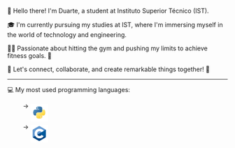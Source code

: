 👋 Hello there! I'm Duarte, a student at Instituto Superior Técnico (IST).

🎓 I'm currently pursuing my studies at IST, where I'm immersing myself in the world of technology and engineering.

🏋️‍♂️ Passionate about hitting the gym and pushing my limits to achieve fitness goals. 💪

🌟 Let's connect, collaborate, and create remarkable things together! 🤝
<hr>
💻 My most used programming languages:
<p align="left">
   &nbsp;&nbsp;&nbsp;&nbsp;&nbsp;&nbsp;&nbsp;&nbsp; -><img src="https://raw.githubusercontent.com/github/explore/80688e429a7d4ef2fca1e82350fe8e3517d3494d/topics/python/python.png" alt="Python" height="40" style="vertical-align:top; margin:4px">
   <br>
   &nbsp;&nbsp;&nbsp;&nbsp;&nbsp;&nbsp;&nbsp;&nbsp; -><img src="https://raw.githubusercontent.com/github/explore/f3e22f0dca2be955676bc70d6214b95b13354ee8/topics/c/c.png" alt="C" height="40" style="vertical-align:top; margin:4px">
</p>
<br>
